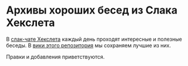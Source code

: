 # Архивы хороших бесед из Слака Хекслета

В [слак-чате Хекслета](http://slack-ru.hexlet.io/) каждый день проходят интересные и полезные беседы. В [вики этого репозитория](https://github.com/Hexlet/hexlet-slack-archive/wiki) мы сохраняем лучшие из них. 

Правки и добавления приветствуются.
